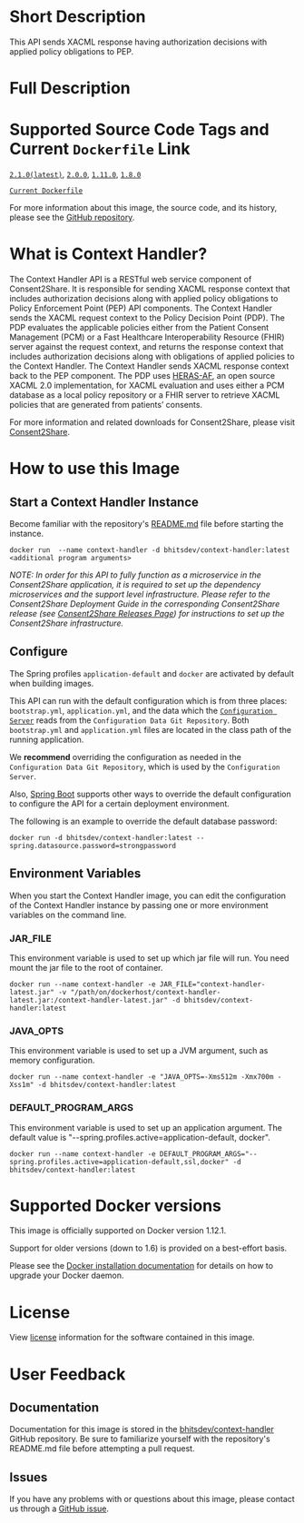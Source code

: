 # Short Description
This API sends XACML response having authorization decisions with applied policy obligations to PEP. 

# Full Description

# Supported Source Code Tags and Current `Dockerfile` Link

[`2.1.0(latest)`](https://github.com/bhits-dev/context-handler/releases/tag/2.1.0), [`2.0.0`](https://github.com/bhits-dev/context-handler/releases/tag/2.0.0),
 [`1.11.0`](https://github.com/bhits-dev/context-handler/releases/tag/1.11.0), [`1.8.0`](https://github.com/bhits-dev/context-handler/releases/tag/1.8.0)

[`Current Dockerfile`](https://github.com/bhits-dev/context-handler/blob/master/context-handler/src/main/docker/Dockerfile)

For more information about this image, the source code, and its history, please see the [GitHub repository](https://github.com/bhits-dev/context-handler).

# What is Context Handler?

The Context Handler API is a RESTful web service component of Consent2Share. It is responsible for sending XACML response context that includes authorization decisions along with applied policy obligations to Policy Enforcement Point (PEP) API components. The Context Handler sends the XACML request context to the Policy Decision Point (PDP). The PDP evaluates the applicable policies either from the Patient Consent Management (PCM) or a Fast Healthcare Interoperability Resource (FHIR) server against the request context, and returns the response context that includes authorization decisions along with obligations of applied policies to the Context Handler. The Context Handler sends XACML response context back to the PEP component. The PDP uses [HERAS-AF](https://bitbucket.org/herasaf/herasaf-xacml-core/overview), an open source XACML 2.0 implementation, for XACML evaluation and uses either a PCM database as a local policy repository or a FHIR server to retrieve XACML policies that are generated from patients’ consents.

For more information and related downloads for Consent2Share, please visit [Consent2Share](https://bhits.github.io/consent2share/).
# How to use this Image


## Start a Context Handler Instance

Become familiar with the repository's [README.md](https://github.com/bhits-dev/context-handler) file before starting the instance.

`docker run  --name context-handler -d bhitsdev/context-handler:latest <additional program arguments>`

*NOTE: In order for this API to fully function as a microservice in the Consent2Share application, it is required to set up the dependency microservices and the support level infrastructure. Please refer to the Consent2Share Deployment Guide in the corresponding Consent2Share release (see [Consent2Share Releases Page](https://github.com/bhits-dev/consent2share/releases)) for instructions to set up the Consent2Share infrastructure.*


## Configure

The Spring profiles `application-default` and `docker` are activated by default when building images.

This API can run with the default configuration which is from three places: `bootstrap.yml`, `application.yml`, and the data which the [`Configuration Server`](https://github.com/bhits-dev/config-server) reads from the `Configuration Data Git Repository`. Both `bootstrap.yml` and `application.yml` files are located in the class path of the running application.

We **recommend** overriding the configuration as needed in the `Configuration Data Git Repository`, which is used by the `Configuration Server`.

Also, [Spring Boot](https://projects.spring.io/spring-boot/) supports other ways to override the default configuration to configure the API for a certain deployment environment. 

The following is an example to override the default database password:

`docker run -d bhitsdev/context-handler:latest --spring.datasource.password=strongpassword`

## Environment Variables

When you start the Context Handler image, you can edit the configuration of the Context Handler instance by passing one or more environment variables on the command line. 

### JAR_FILE

This environment variable is used to set up which jar file will run. You need mount the jar file to the root of container.

`docker run --name context-handler -e JAR_FILE="context-handler-latest.jar" -v "/path/on/dockerhost/context-handler-latest.jar:/context-handler-latest.jar" -d bhitsdev/context-handler:latest`

### JAVA_OPTS 

This environment variable is used to set up a JVM argument, such as memory configuration.

`docker run --name context-handler -e "JAVA_OPTS=-Xms512m -Xmx700m -Xss1m" -d bhitsdev/context-handler:latest`

### DEFAULT_PROGRAM_ARGS 

This environment variable is used to set up an application argument. The default value is "--spring.profiles.active=application-default, docker".

`docker run --name context-handler -e DEFAULT_PROGRAM_ARGS="--spring.profiles.active=application-default,ssl,docker" -d bhitsdev/context-handler:latest`

# Supported Docker versions

This image is officially supported on Docker version 1.12.1.

Support for older versions (down to 1.6) is provided on a best-effort basis.

Please see the [Docker installation documentation](https://docs.docker.com/engine/installation/) for details on how to upgrade your Docker daemon.

# License

View [license](https://github.com/bhits-dev/context-handler/blob/master/LICENSE) information for the software contained in this image.

# User Feedback

## Documentation 

Documentation for this image is stored in the [bhitsdev/context-handler](https://github.com/bhits-dev/context-handler) GitHub repository. Be sure to familiarize yourself with the repository's README.md file before attempting a pull request.

## Issues

If you have any problems with or questions about this image, please contact us through a [GitHub issue](https://github.com/bhits-dev/context-handler/issues).
